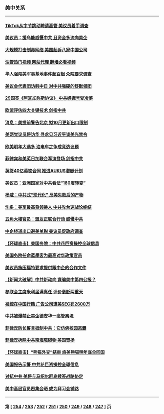 ### 美中关系
---
#### [TikTok从字节跳动聘请高管 美议员着手调查](../../pages/nf1412576/n14087675.md?10041645) 
#### [美议员：援乌能威慑中共 且资金多流向美企](../../pages/nf1412576/n14087644.md?10041645) 
#### [大规模打击制毒网络 美国起诉八家中国公司](../../pages/nf1412576/n14087557.md?10041645) 
#### [油管热门视频 网站代理 翻墙必看视频](http://138.2.39.72:81/youtube.html?epic-marker?10041645)
#### [华人强闯美军事基地事件超百起 众院要求调查](../../pages/nf1412576/n14087521.md?10041645) 
#### [美议会代表团访韩中日 对中共强硬的舒默领团](../../pages/nf1412576/n14087202.md?10041645) 
#### [29国签《阿耳忒弥斯协议》 中共嫦娥号受冷落](../../pages/nf1412576/n14087294.md?10041645) 
#### [欧盟评估四大关键技术 剑指中共](../../pages/nf1412576/n14087338.md?10041645) 
#### [消息：美提前警告北京 拟10月更新出口限制](../../pages/nf1412576/n14087088.md?10041645) 
#### [美两党议员将访华 寻求见习近平谈美光禁令](../../pages/nf1412576/n14086921.md?10041645) 
#### [欧美明年大选多 油电车之争成竞选议题](../../pages/nf1412576/n14086893.md?10041645) 
#### [菲律宾和美英日加联合军演登场 剑指中共](../../pages/nf1412576/n14086759.md?10041645) 
#### [英签40亿英镑合同 推进AUKUS潜艇计划](../../pages/nf1412576/n14086388.md?10041645) 
#### [美议员：亚洲国家对中共看法“180度转变”](../../pages/nf1412576/n14086101.md?10041645) 
#### [杨威：中共式“现代化” 反美失败后的产物](../../pages/nf1412576/n14086053.md?10041645) 
#### [沈舟：美军最高将领换人 中共攻台速战论终结](../../pages/nf1412576/n14085700.md?10041645) 
#### [五角大楼官员：盟友正联合行动 威慑中共](../../pages/nf1412576/n14085602.md?10041645) 
#### [中企绕道出口避美关税 美议员促政府调查](../../pages/nf1412576/n14085401.md?10041645) 
#### [【环球直击】美国务院：中共花巨资操控全球信息](../../pages/nf1412576/n14084288.md?10041645) 
#### [美国务院任命蓝墨客为最高对华政策官员](../../pages/nf1412576/n14084686.md?10041645) 
#### [美议员施压福特要求提供跟中企的合作文件](../../pages/nf1412576/n14084678.md?10041645) 
#### [【新闻大破解】中共新动向 谋骗美中第四公报？](../../pages/nf1412576/n14084620.md?10041645) 
#### [参联会主席米利届满离任 评价褒贬两重天](../../pages/nf1412576/n14084612.md?10041645) 
#### [被控在中国行贿 广告公司遭美SEC罚2600万](../../pages/nf1412576/n14084611.md?10041645) 
#### [中共被爆禁止美企德安华一高管离境](../../pages/nf1412576/n14084523.md?10041645) 
#### [菲律宾防长誓言抵制中共：它仿佛校园恶霸](../../pages/nf1412576/n14084468.md?10041645) 
#### [菲律宾拆除中共南海障碍物 美国赞扬](../../pages/nf1412576/n14084381.md?10041645) 
#### [【环球直击】“熊猫外交”结束 旅美熊猫明年底全回国](../../pages/nf1412576/n14083236.md?10041645) 
#### [美国报告示警 中共花巨资操控全球信息](../../pages/nf1412576/n14084133.md?10041645) 
#### [对抗中共 美将与马绍尔群岛续签战略协定](../../pages/nf1412576/n14084009.md?10041645) 
#### [美中高层官员密集会晤 或为拜习会铺路](../../pages/nf1412576/n14083971.md?10041645) 

---
#### 第 [ [254](./254.md?10041645) / [253](./253.md?10041645) / [252](./252.md?10041645) / [251](./251.md?10041645) / [250](./250.md?10041645) / [249](./249.md?10041645) / [248](./248.md?10041645) / [247](./247.md?10041645) ] 页

